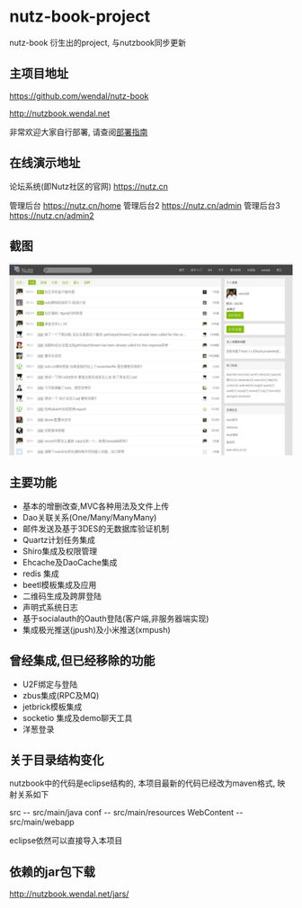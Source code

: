 # nutz-book-project
nutz-book 衍生出的project, 与nutzbook同步更新

## 主项目地址

https://github.com/wendal/nutz-book

http://nutzbook.wendal.net

非常欢迎大家自行部署, 请查阅[部署指南](INSTALL.md)


## 在线演示地址

论坛系统(即Nutz社区的官网) https://nutz.cn

管理后台  https://nutz.cn/home
管理后台2  https://nutz.cn/admin
管理后台3 https://nutz.cn/admin2

## 截图

![首页截图](index_page.jpg)


## 主要功能

* 基本的增删改查,MVC各种用法及文件上传
* Dao关联关系(One/Many/ManyMany)
* 邮件发送及基于3DES的无数据库验证机制
* Quartz计划任务集成
* Shiro集成及权限管理
* Ehcache及DaoCache集成
* redis 集成
* beetl模板集成及应用
* 二维码生成及跨屏登陆
* 声明式系统日志
* 基于socialauth的Oauth登陆(客户端,非服务器端实现)
* 集成极光推送(jpush)及小米推送(xmpush)

## 曾经集成,但已经移除的功能

* U2F绑定与登陆
* zbus集成(RPC及MQ)
* jetbrick模板集成
* socketio 集成及demo聊天工具
* 洋葱登录

## 关于目录结构变化

nutzbook中的代码是eclipse结构的, 本项目最新的代码已经改为maven格式, 映射关系如下

src -- src/main/java
conf -- src/main/resources
WebContent -- src/main/webapp

eclipse依然可以直接导入本项目

## 依赖的jar包下载

http://nutzbook.wendal.net/jars/